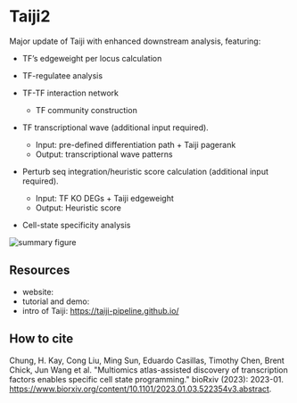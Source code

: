 # Taiji2
Major update of Taiji with enhanced downstream analysis, featuring:

- TF’s edgeweight per locus calculation

- TF-regulatee analysis
 
- TF-TF interaction network
  - TF community construction
    
- TF transcriptional wave (additional input required).
  - Input: pre-defined differentiation path + Taiji pagerank
  - Output: transcriptional wave patterns

- Perturb seq integration/heuristic score calculation (additional input required).
  - Input: TF KO DEGs + Taiji edgeweight
  - Output: Heuristic score
 
- Cell-state specificity analysis

![summary figure](https://github.com/cong-003/Taiji2/blob/main/figures/summary_fig.png)

## Resources
- website:
- tutorial and demo:
- intro of Taiji: https://taiji-pipeline.github.io/ 

## How to cite
Chung, H. Kay, Cong Liu, Ming Sun, Eduardo Casillas, Timothy Chen, Brent Chick, Jun Wang et al. "Multiomics atlas-assisted discovery of transcription factors enables specific cell state programming." bioRxiv (2023): 2023-01. https://www.biorxiv.org/content/10.1101/2023.01.03.522354v3.abstract.
 
